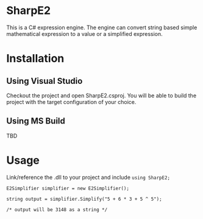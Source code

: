 # SharpE2
This is a C# expression engine. The engine can convert string based simple mathematical expression to a value or a simplified expression.

# Installation
## Using Visual Studio
Checkout the project and open SharpE2.csproj. You will be able to build the project with the target configuration of your choice.

## Using MS Build
TBD

# Usage
Link/reference the .dll to your project and include `using SharpE2;`

```
E2Simplifier simplifier = new E2Simplifier();

string output = simplifier.Simplify("5 + 6 * 3 + 5 ^ 5");

/* output will be 3148 as a string */
```
